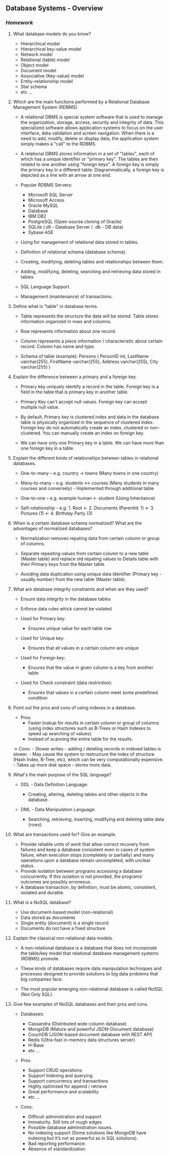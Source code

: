 ## Database Systems - Overview
### _Homework_

1. What database models do you know?

    - Hierarchical model
    - Hierarchical key-value model
    - Network model
    - Relational (table) model
    - Object model
    - Document model
    - Associative (Key-value) model
    - Entity–relationship model
	- Star schema
    - etc ...

2. Which are the main functions performed by a Relational Database Management System (RDBMS)

    - A relational DBMS is special system software that is used to manage the organization, storage, 
	  access, security and integrity of data.  This specialized software allows application systems 
	  to focus on the user interface, data validation and screen navigation.  When there is a need 
	  to add, modify, delete or display data, the application system simply makes a "call" to the RDBMS.
	  
    - A relational DBMS stores information in a set of "tables", each of which has a unique identifier 
	  or "primary key".  The tables are then related to one another using "foreign keys".   A foreign 
	  key is simply the primary key in a different table. Diagrammatically, a foreign key is depicted 
	  as a line with an arrow at one end.

    - Popular RDBMS Servers: 
        - Microsoft SQL Server
        - Microsoft Access
        - Oracle MySQL
        - Database
        - IBM DB2
        - PostgreSQL (Open-sourse cloning of Oracle)
        - SQLite (.dll - Database Server / .db - DB data)
        - Sybase ASE

    - Using for management of relational data stored in tables.

    - Definition of relational schema (database schema).

    - Creating, modifying, deleting tables and relationships between them.

    - Adding, modifying, deleting, searching and retrieving data stored in tables.

    - SQL Language Support.

    - Management (maintenance) of transactions.

3. Define what is "table" in database terms.

    - Table represents the structure the data will be stored. Table stores information organized in rows and columns.

    - Row represents information about one record.
    - Column represents a piece information / characteristic about certain record. Column has name and type.

    - Schema of table (example):
        Persons (
            PersonID int,
			LastName varchar(255),
			FirstName varchar(255),
			Address varchar(255),
			City varchar(255)
        )

4. Explain the difference between a primary and a foreign key.

    - Primary key uniquely identify a record in the table.  Foreign key is a field in the table that is primary key in another table.

    - Primary Key can't accept null values. Foreign key can accept multiple null value.
	
	- By default, Primary key is clustered index and data in the database table is physically organized in the sequence of clustered index. Foreign key do not automatically create an index, clustered or non-clustered. You can manually create an index on foreign key.
	
	- We can have only one Primary key in a table. We can have more than one foreign key in a table.

5. Explain the different kinds of relationships between tables in relational databases.

    - One-to-many – e.g. country -> towns (Many towns in one country)
    
    - Many-to-many – e.g. students <-> courses (Many students in many courses and conversely) - Implemented through additional table

    - One-to-one – e.g. example human <- student (Using Inheritance)

    - Self-relationship - e.g. 1. Root <- 2. Documents (ParentId: 1) <- 3. Pictures (1) <- 4. Birthday Party (3)

6. When is a certain database schema normalized? What are the advantages of normalized databases?

    - Normalization removes repating data from certain column or group of columns. 

    - Separate repeating values from certain column to a new table (Master table) and replace old repating values to Details table with their Primary keys from the Master table.

    - Avoiding data duplication using unique data identifier (Primary key - usually number) from the new table (Master table).

7. What are database integrity constraints and when are they used?

    - Ensure data integrity in the database tables    
    - Enforce data rules whick cannot be violated

    - Used for Primary key:
        - Ensures unique value for each table row

    - Used for Unique key:
        - Ensures that all values in a certain column are unique

    - Used for Foreign key:
        - Ensures that the value in given column is a key from another table

    - Used for Check constraint (data restriction):
        - Ensures that values in a certain column meet some predefined condition

8. Point out the pros and cons of using indexes in a database.

    - Pros:
        - Faster lookup for results in certain column or group of columns (using index structures such as B-Trees or Hash Indexes to speed up searching of values). 
        - Instead of scanning the entire table for the results.

    -> Cons: 
        - Slower writes - adding / deleting records in indexed tables is slower.
        - May cause the system to restructure the index of structure (Hash Index, B-Tree, etc), which can be very computationally expensive.
        - Takes up more disk space - stores more data.

9. What's the main purpose of the SQL language?

    - DDL - Data Definition Language: 
        - Creating, altering, deleting tables and other objects in the database.

    - DML - Data Manipulation Language:
        - Searching, retrieving, inserting, modifying and deleting table data (rows).

10. What are transactions used for? Give an example.

    - Provide reliable units of work that allow correct recovery from failures and 
	  keep a database consistent even in cases of system failure, when execution stops 
	  (completely or partially) and many operations upon a database remain uncompleted, 
	  with unclear status.
    - Provide isolation between programs accessing a database concurrently. If this isolation 
	  is not provided, the programs' outcomes are possibly erroneous.
    - A database transaction, by definition, must be atomic, consistent, isolated and durable.

11. What is a NoSQL database?
    
    - Use document-based model (non-relational)
    - Data stored as documents
    - Single entity (document) is a single record
    - Documents do not have a fixed structure

12. Explain the classical non-relational data models.

    - A non-relational database is a database that does not incorporate the table/key model that relational database management systems (RDBMS) promote.

    -  These kinds of databases require data manipulation techniques and processes designed to provide solutions to big data problems that big companies face. 

    - The most popular emerging non-relational database is called NoSQL (Not Only SQL).

13. Give few examples of NoSQL databases and their pros and cons.

    - Databases:
        - Cassandra (Distributed wide-column database)
        - MongoDB (Mature and powerful JSON-Document database)
        - CouchDB (JSON-based document database with REST API)
        - Redis (Ultra-fast in-memory data structures server)
        - H-Base
        - etc ...

    
    - Pros: 
        - Support CRUD operations
        - Support Indexing and querying
        - Support concurrency and transactions
        - Highly optimized for append / retrieve
        - Great performance and scalability
        - etc ...

    - Cons:
        - Difficult administration and support
        - Immaturity. Still lots of rough edges
		- Possible database administration issues.
		- No indexing support (Some solutions like MongoDB have indexing but it’s not as powerful as in SQL solutions).
		- Bad reporting performance.
		- Absence of standardization.